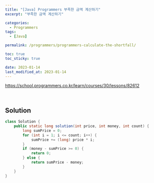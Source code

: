 ```yaml
---
title: "[Java] Programmers 부족한 금액 계산하기"
excerpt: "부족한 금액 계산하기"

categories:
  - Programmers
tags:
  - [Java]

permalink: /programmers/programmers-calculate-the-shortfall/

toc: true
toc_sticky: true

date: 2023-01-14
last_modified_at: 2023-01-14
---
```


<https://school.programmers.co.kr/learn/courses/30/lessons/82612>

<br>

## Solution

```java
class Solution {
    public static long solution(int price, int money, int count) {
        long sumPrice = 0;
        for (int i = 1; i <= count; i++) {
            sumPrice += (long) price * i;
        }
        if (money - sumPrice >= 0) {
            return 0;
        } else {
            return sumPrice - money;
        }
    }
}
```